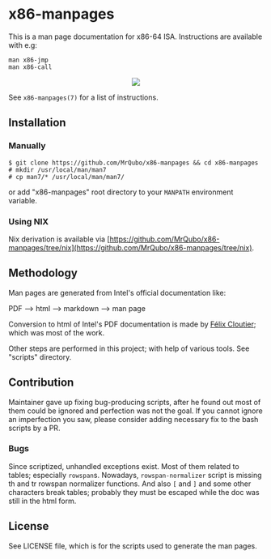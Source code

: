 # x86-manpages

This is a man page documentation for x86-64 ISA. Instructions are available with e.g:

```
man x86-jmp
man x86-call
```

<p align="center">
  <img src="ss.png" align="middle">
</p>


See `x86-manpages(7)` for a list of instructions.

## Installation

### Manually
```
$ git clone https://github.com/MrQubo/x86-manpages && cd x86-manpages
# mkdir /usr/local/man/man7
# cp man7/* /usr/local/man/man7/
```
or add "x86-manpages" root directory to your `MANPATH` environment variable.

### Using NIX

Nix derivation is available via [https://github.com/MrQubo/x86-manpages/tree/nix](https://github.com/MrQubo/x86-manpages/tree/nix).

## Methodology

Man pages are generated from Intel's official documentation like:

PDF --> html --> markdown --> man page

Conversion to html of Intel's PDF documentation is made by [Félix Cloutier](https://www.felixcloutier.com/x86/index.html); which was most of the work.

Other steps are performed in this project; with help of various tools. See "scripts" directory.


## Contribution

Maintainer gave up fixing bug-producing scripts, after he found out most of them could be ignored and perfection was not the goal. If you cannot ignore an imperfection you saw, please consider adding necessary fix to the bash scripts by a PR.

### Bugs

Since scriptized, unhandled exceptions exist. Most of them related to tables; especially `rowspan`s. Nowadays, `rowspan-normalizer` script is missing th and tr rowspan normalizer functions. And also `[` and `]` and some other characters break tables; probably they must be escaped while the doc was still in the html form.

## License

See LICENSE file, which is for the scripts used to generate the man pages.
